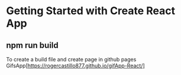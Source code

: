 # Getting Started with Create React App

## npm run build
To create a build file and create page in github pages
GifsApp[https://rogercastillo877.github.io/gifApp-React/]